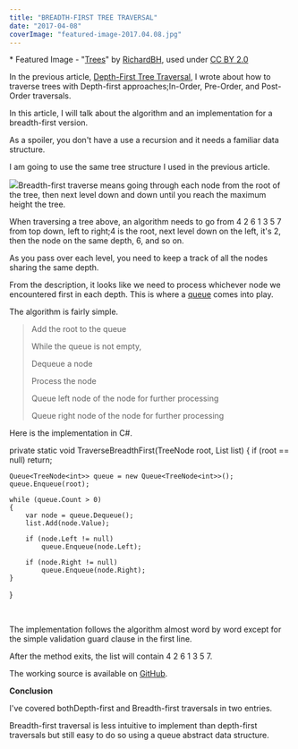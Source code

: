 ```yaml
---
title: "BREADTH-FIRST TREE TRAVERSAL"
date: "2017-04-08"
coverImage: "featured-image-2017.04.08.jpg"
---
```


\* Featured Image - "[Trees](https://www.flickr.com/photos/rbh/14431865903/in/photolist-nZi5Wc-iPaKKA-5vsbCi-7T27xW-qwXZNW-cA254b-v7KBR-cGHLy5-eYcLS9-5nwc5b-7ZddkJ-S4PqiP-rwhx6n-b2x1Fz-k9T9qu-7WdxCi-5v6DBH-69THJB-9a83Tc-qLj55Z-dR7NWS-9YF3Su-bUurhS-9ierJ3-b2x5TV-howvfr-4rawjf-9xwTPZ-rkhaxS-5DC811-7eKKLj-RLksUu-9qrnoZ-9B2Lor-doRPFa-pebv7p-2193x-m2Afgp-9GU4BC-bVnUAS-e712bc-cXskaJ-8hhqUP-RPEM3-hBt2TR-njFjSY-d8udC9-9tXNXQ-h17NPK-oZHbQr)" by [RichardBH](https://www.flickr.com/photos/rbh/), used under [CC BY 2.0](https://creativecommons.org/licenses/by/2.0/)

In the previous article, [Depth-First Tree Traversal](https://www.slightedgecoder.com/2017/03/26/depth-first-tree-traversal/), I wrote about how to traverse trees with Depth-first approaches;In-Order, Pre-Order, and Post-Order traversals.

In this article, I will talk about the algorithm and an implementation for a breadth-first version.

As a spoiler, you don't have a use a recursion and it needs a familiar data structure.

I am going to use the same tree structure I used in the previous article.

![](https://www.slightedgecoder.com/wp-content/uploads/2017/03/Binary-Search-Tree.jpg)Breadth-first traverse means going through each node from the root of the tree, then next level down and down until you reach the maximum height the tree.

When traversing a tree above, an algorithm needs to go from 4 2 6 1 3 5 7 from top down, left to right;4 is the root, next level down on the left, it's 2, then the node on the same depth, 6, and so on.

As you pass over each level, you need to keep a track of all the nodes sharing the same depth.

From the description, it looks like we need to process whichever node we encountered first in each depth. This is where a [queue](https://en.wikipedia.org/wiki/Queue_(abstract_data_type)) comes into play.

The algorithm is fairly simple.

> Add the root to the queue
> 
> While the queue is not empty,
> 
> Dequeue a node
> 
> Process the node
> 
> Queue left node of the node for further processing
> 
> Queue right node of the node for further processing

Here is the implementation in C#.

private static void TraverseBreadthFirst(TreeNode<int> root, List<int> list) 
{ 
    if (root == null) return; 
 
    Queue<TreeNode<int>> queue = new Queue<TreeNode<int>>(); 
    queue.Enqueue(root); 
 
    while (queue.Count > 0) 
    { 
        var node = queue.Dequeue(); 
        list.Add(node.Value); 
 
        if (node.Left != null) 
            queue.Enqueue(node.Left); 
 
        if (node.Right != null) 
            queue.Enqueue(node.Right); 
    } 
}

 

The implementation follows the algorithm almost word by word except for the simple validation guard clause in the first line.

After the method exits, the list will contain 4 2 6 1 3 5 7.

The working source is available on [GitHub](https://github.com/dance2die/Demo.LearnByDoing/blob/master/Demo.LearnByDoing.General/Tree/BreadthFirstTraversal.cs).

**Conclusion**

I've covered bothDepth-first and Breadth-first traversals in two entries.

Breadth-first traversal is less intuitive to implement than depth-first traversals but still easy to do so using a queue abstract data structure.
